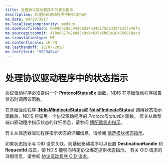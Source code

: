 ```yaml
---
title: 处理协议驱动程序中的状态指示
description: 处理协议驱动程序中的状态指示
ms.date: 04/20/2017
ms.localizationpriority: medium
ms.openlocfilehash: 0e89da2dec942e9d14a34d175d03297625fe4dfa
ms.sourcegitcommit: 418e6617e2a695c9cb4b37b5b60e264760858acd
ms.translationtype: MT
ms.contentlocale: zh-CN
ms.lasthandoff: 12/07/2020
ms.locfileid: "96794544"
---
```

# <a name="handling-status-indications-in-a-protocol-driver"></a>处理协议驱动程序中的状态指示





协议驱动程序必须提供一个 [**ProtocolStatusEx**](/windows-hardware/drivers/ddi/ndis/nc-ndis-protocol_status_ex) 函数，NDIS 在基础驱动程序报告状态时调用该函数。

在基础驱动程序 ([**NdisMIndicateStatus**](/previous-versions/windows/hardware/network/ff553538(v=vs.85))或 [**NdisFIndicateStatus**](/windows-hardware/drivers/ddi/ndis/nf-ndis-ndisfindicatestatus)) 调用状态指示函数后，NDIS 将调用一个协议驱动程序的 *ProtocolStatusEx* 函数。 有关从微型端口驱动程序指示状态的详细信息，请参阅 [适配器状态指示](miniport-adapter-status-indications.md)。

有关从筛选器驱动程序指示状态的详细信息，请参阅 [筛选模块状态指示](filter-module-status-indications.md)。

如果状态指示与 OID 请求关联，则基础驱动程序可以设置 **DestinationHandle** 和 **RequestId** 成员，使 NDIS 能够向特定协议绑定提供状态指示。 有关 OID 请求的详细信息，请参阅 [协议驱动程序 OID 请求](protocol-driver-oid-requests.md)。

 

